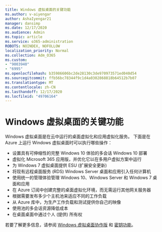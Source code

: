 ```yaml
---
title: Windows 虚拟桌面的关键功能
ms.author: v-aiyengar
author: AshaIyengar21
manager: dansimp
ms.date: 12/17/2020
ms.audience: Admin
ms.topic: article
ms.service: o365-administration
ROBOTS: NOINDEX, NOFOLLOW
localization_priority: Normal
ms.collection: Adm_O365
ms.custom:
- "9003940"
- "6995"
ms.openlocfilehash: b35986606bc2de28130c3de970973571ed040d54
ms.sourcegitcommit: ffb56bc78344f9c1d4a0302868818b64512b7b07
ms.translationtype: MT
ms.contentlocale: zh-CN
ms.lasthandoff: 12/17/2020
ms.locfileid: "49706164"
---
```

# <a name="key-capabilities-of-windows-virtual-desktop"></a>Windows 虚拟桌面的关键功能

Windows 虚拟桌面是在云中运行的桌面虚拟化和应用虚拟化服务。 下面是在 Azure 上运行 Windows 虚拟桌面时可以执行哪些操作：

- 设置具有可伸缩性的完整 Windows 10 体验的多会话 Windows 10 部署
- 虚拟化 Microsoft 365 应用版，并优化它以在多用户虚拟方案中运行
- 为 Windows 7 虚拟桌面提供 ESU (扩展安全更新) 
- 将现有远程桌面服务 (RDS) Windows Server 桌面和应用引入任何计算机
- 使用统一的管理体验管理 Windows 10、Windows Server 和 Windows 7 桌面和应用
- 在 Azure 订阅中创建完整的桌面虚拟化环境，而无需运行其他网关服务器
- 根据需要发布多少个主机池来适应不同的工作负载
- 从 Azure 库中，为生产工作负载和测试提供你自己的映像
- 使用池的多会话资源降低成本
- 在桌面桌面中通过个人 (提供) 所有权

若要了解更多信息，请参阅 [Windows 虚拟桌面协作版](https://go.microsoft.com/fwlink/?linkid=2127033) 和 [密钥功能](https://go.microsoft.com/fwlink/?linkid=2127033)。

